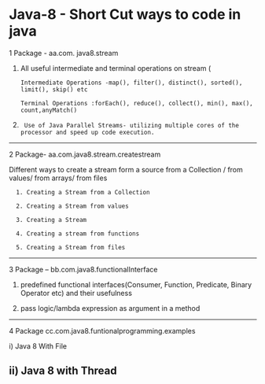# Java-8 - Short Cut ways to code in java
1  Package - aa.com. java8.stream 

   1. All useful intermediate and terminal operations on stream (

          Intermediate Operations -map(), filter(), distinct(), sorted(), limit(), skip() etc 

          Terminal Operations :forEach(), reduce(), collect(), min(), max(), count,anyMatch()



2.      Use of Java Parallel Streams- utilizing multiple cores of the processor and speed up code execution.

 ---------------------------------------------------------------------------------------------------

2  Package- aa.com.java8.stream.createstream

   Different ways to create a stream form a source from a Collection  / from values/ from arrays/ from files

      1. Creating a Stream from a Collection

      2. Creating a Stream from values

      3. Creating a Stream 

      4. Creating a stream from functions

      5. Creating a Stream from files

------------------------------------------------------------------------------------------------------

3  Package – bb.com.java8.functionalInterface

1. predefined functional interfaces(Consumer, Function, Predicate, Binary Operator etc) and their usefulness

 

2. pass logic/lambda expression as argument in a method

 
-----------------------------------------------------------------------------------------------------
4  Package cc.com.java8.funtionalprogramming.examples

  i)	Java 8 With File 

  ii)  Java 8 with Thread
------------------------------------

